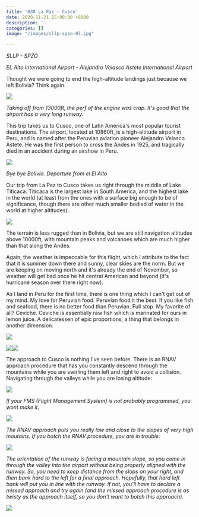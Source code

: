 ```yaml
---
title: '038 La Paz - Cusco'
date: 2020-11-21 15:00:00 +0000
description: ''
categories: []
image: "/images/sllp-spzo-07.jpg"

---
```

_SLLP - SPZO_

_EL Alto International Airport - Alejandro Velasco Astete International Airport_

Thought we were going to end the high-altitude landings just because we left Bolivia? Think again.

![](/images/sllp-spzo-01.jpg)

_Taking off from 13000ft, the perf of the engine was crap. It's good that the airport has a very long runway._

This trip takes us to Cusco, one of Latin America's most popular tourist destinations. The airport, located at 10860ft, is a high-altitude airport in Peru, and is named after the Peruvian aviation pioneer Alejandro Velasco Astete. He was the first person to cross the Andes in 1925, and tragically died in an accident during an airshow in Peru.

![](/images/sllp-spzo-03.jpg)

_Bye bye Bolivia. Departure from el El Alto_

Our trip from La Paz to Cusco takes us right through the middle of Lake Titicaca. Titicaca is the largest lake in South America, and the highest lake in the world (at least from the ones with a surface big enough to be of significance, though there are other much smaller bodied of water in the world at higher altitudes).

![](/images/sllp-spzo-05.jpg)

The terrain is less rugged than in Bolivia, but we are still navigation altitudes above 10000ft, with mountain peaks and volcanoes which are much higher than that along the Andes.

Again, the weather is impeccable for this flight, which I attribute to the fact that it is summer down there and sunny, clear skies are the norm. But we are keeping on moving north and it's already the end of November, so weather will get bad once he hit central American and beyond (it's hurricane season over there right now).

As I land in Peru for the first time, there is one thing which I can't get out of my mind. My love for Peruvian food. Peruvian food it the best. If you like fish and seafood, there is no better food than Peruvian. Full stop. My favorite of all? Ceviche. Ceviche is essentially raw fish which is marinated for ours in lemon juice. A delicatessen of epic proportions, a thing that belongs in another dimension.

![](/images/sllp-spzo-06.jpg)

![](/images/sllp-spzo-08.jpg)![](/images/sllp-spzo-09.jpg)

The approach to Cusco is nothing I've seen before. There is an RNAV approach procedure that has you constantly descend through the mountains while you are swirling them left and right to avoid a collision. Navigating through the valleys while you are losing altitude:

![](/images/sllp-spzo-08.jpg)

_If your FMS (Flight Management System) is not probably programmed, you wont make it._

![](/images/sllp-spzo-10.jpg)

_The RNAV approach puts you really low and close to the slopes of very high moutains. If you botch the RNAV procedure, you are in trouble._

![](/images/sllp-spzo-11.jpg)

_The orientation of the runway is facing a mountain slope, so you come in through the valley into the airport without being properly aligned with the runway. So, you need to keep distance from the slops on your right, and then bank hard to the left for a final approach. Hopefully, that hard left bank will put you in line with the runway. If not, you'll have to declare a missed approach and try again (and the missed approach procedure is as twisty as the approach itself, so you don't want to botch this approach)._

![](/images/sllp-spzo.png)